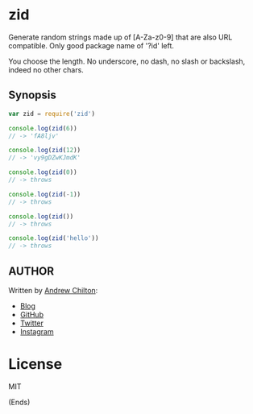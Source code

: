 # zid #

Generate random strings made up of [A-Za-z0-9] that are also URL compatible. Only good package name of '?id' left.

You choose the length. No underscore, no dash, no slash or backslash, indeed no other chars.

## Synopsis ##

```js
var zid = require('zid')

console.log(zid(6))
// -> 'fA8ljv'

console.log(zid(12))
// -> 'vy9gDZwKJmdK'

console.log(zid(0))
// -> throws

console.log(zid(-1))
// -> throws

console.log(zid())
// -> throws

console.log(zid('hello'))
// -> throws

```

## AUTHOR ##

Written by [Andrew Chilton](http://chilts.org/):

* [Blog](http://chilts.org/)
* [GitHub](https://github.com/chilts)
* [Twitter](https://twitter.com/andychilton)
* [Instagram](http://instagram.com/thechilts)

# License #

MIT

(Ends)
